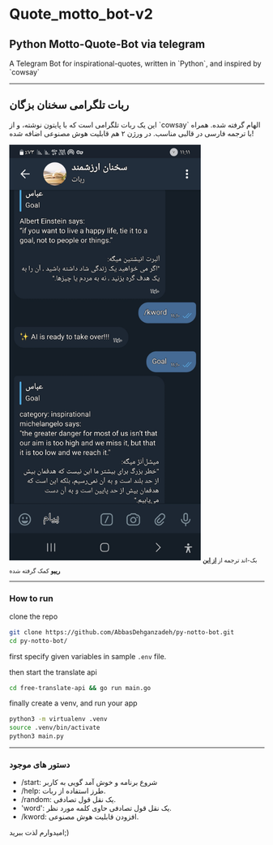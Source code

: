 # Quote_motto_bot-v2

## Python Motto-Quote-Bot via telegram
A Telegram Bot for inspirational-quotes, written in \`Python\`, and inspired by \`cowsay\`

---
## ربات تلگرامی سخنان بزگان
این یک ربات تلگرامی است که با پایتون نوشته، و از \`cowsay\` الهام گرفته شده.
همراه با ترجمه فارسی در قالبی مناسب.
در ورژن ۲ هم قابلیت هوش مصنوعی اضافه شده!

<img src="ShowCase_TeleBot.jpg" alt="Shocase-Bot" width='75%'>
<sub>بک-اند ترجمه از <a href="https://github.com/ismalzikri/free-translate-api"><strong>از این ریپو</strong></a> کمک گرفته شده</sub>

---
### How to run
clone the repo
``` bash
git clone https://github.com/AbbasDehganzadeh/py-notto-bot.git
cd py-notto-bot/
```
first specify given variables in sample `.env` file.

then start the translate api
``` bash
cd free-translate-api && go run main.go
```

finally create a venv, and run your app

``` bash
python3 -m virtualenv .venv
source .venv/bin/activate
python3 main.py
```

---
### دستور های موجود
* /start: شروع برنامه و خوش آمد گویی به کاربر
* /help: طرز استفاده از ربات.
* /random: یک نقل قول تصادفی.
* 'word': یک نقل قول تصادفی حاوی کلمه مورد نظر.
* /kword: افزودن قابلیت هوش مصنوعی.

امیدوارم لذت ببرید;)
